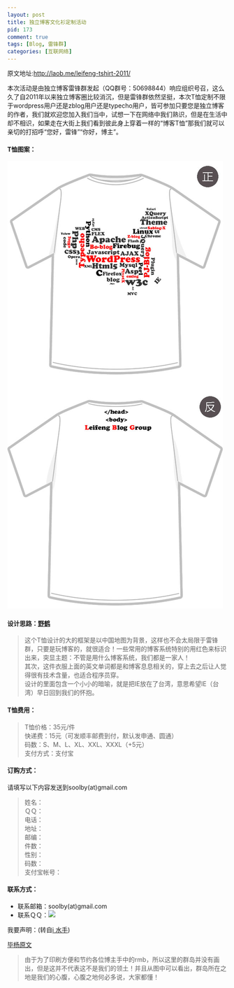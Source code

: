 ```yaml
--- 
layout: post
title: 独立博客文化衫定制活动
pid: 173
comment: true
tags: [Blog, 雷锋群]
categories: [互联网络]
---
```

原文地址:<http://laob.me/leifeng-tshirt-2011/>

本次活动是由独立博客雷锋群发起（QQ群号：50698844）响应组织号召，这么久了自2011年以来独立博客圈比较消沉，但是雷锋群依然坚挺，本次T恤定制不限于wordpress用户还是zblog用户还是typecho用户，皆可参加只要您是独立博客的作者，我们就欢迎您加入我们当中，试想一下在网络中我们熟识，但是在生活中却不相识，如果走在大街上我们看到彼此身上穿着一样的“博客T恤”那我们就可以亲切的打招呼“您好，雷锋”“你好，博主”。

#### T恤图案：

![](/uploads/2011/06/Shirt.jpg)

#### 设计思路：[野鹤](http://xianyunyehe.net/)
> 这个T恤设计的大的框架是以中国地图为背景，这样也不会太局限于雷锋群，只要是玩博客的，就很适合！一些常用的博客系统特别的用红色来标识出来，突显主题：不管是用什么博客系统，我们都是一家人！  
> 其次，这件衣服上面的英文单词都是和博客息息相关的，穿上去之后让人觉得很有技术含量，也适合程序员穿。  
> 设计的里面包含一个小小的暗喻，就是把IE放在了台湾，意思希望IE（台湾）早日回到我们的怀抱。

#### T恤费用：
> T恤价格：35元/件  
> 快递费：15元（可发顺丰邮费到付，默认发申通、圆通）  
> 码数：S、M、L、XL、XXL、XXXL（+5元）  
> 支付方式：支付宝

#### 订购方式：
请填写以下内容发送到soolby(at)gmail.com
> 姓名：  
> ＱＱ：  
> 电话：  
> 地址：  
> 邮编：  
> 件数：  
> 性别：  
> 码数：  
> 支付宝帐号：

#### 联系方式：
- 联系邮箱：soolby(at)gmail.com
- 联系ＱＱ：![](http://wpa.qq.com/pa?p=1:603135:41)

我要声明：(转自[i 水手](http://www.sailor521.com/))

[毕杨原文](http://laob.me/leifeng-tshirt-2011/ "毕扬")

>由于为了印刷方便和节约各位博主手中的rmb，所以这里的群岛并没有画出，但是这并不代表这不是我们的领土！并且从图中可以看出，群岛所在之地是我们的心腹，心腹之地何必多说，大家都懂！
